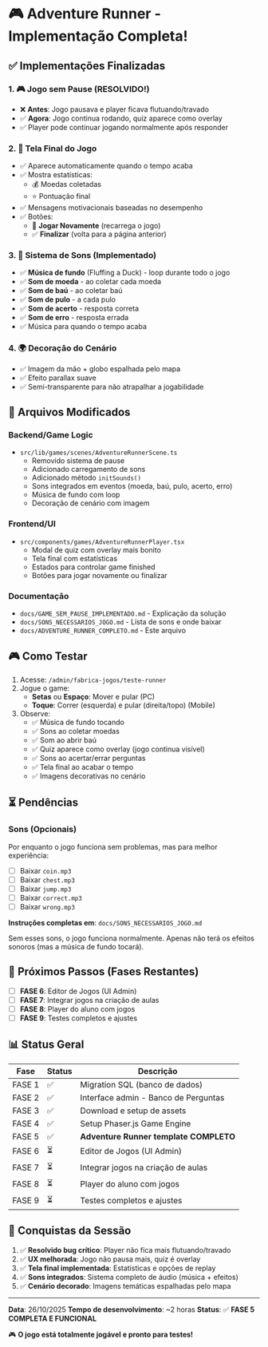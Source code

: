 # 🎮 Adventure Runner - Implementação Completa!

## ✅ Implementações Finalizadas

### 1. 🎮 Jogo sem Pause (RESOLVIDO!)
- ❌ **Antes**: Jogo pausava e player ficava flutuando/travado
- ✅ **Agora**: Jogo continua rodando, quiz aparece como overlay
- ✅ Player pode continuar jogando normalmente após responder

### 2. 🏁 Tela Final do Jogo
- ✅ Aparece automaticamente quando o tempo acaba
- ✅ Mostra estatísticas:
  - 💰 Moedas coletadas
  - ⭐ Pontuação final
- ✅ Mensagens motivacionais baseadas no desempenho
- ✅ Botões:
  - 🔄 **Jogar Novamente** (recarrega o jogo)
  - ✅ **Finalizar** (volta para a página anterior)

### 3. 🎵 Sistema de Sons (Implementado)
- ✅ **Música de fundo** (Fluffing a Duck) - loop durante todo o jogo
- ✅ **Som de moeda** - ao coletar cada moeda
- ✅ **Som de baú** - ao coletar baú
- ✅ **Som de pulo** - a cada pulo
- ✅ **Som de acerto** - resposta correta
- ✅ **Som de erro** - resposta errada
- ✅ Música para quando o tempo acaba

### 4. 🌍 Decoração do Cenário
- ✅ Imagem da mão + globo espalhada pelo mapa
- ✅ Efeito parallax suave
- ✅ Semi-transparente para não atrapalhar a jogabilidade

## 📂 Arquivos Modificados

### Backend/Game Logic
- `src/lib/games/scenes/AdventureRunnerScene.ts`
  - Removido sistema de pause
  - Adicionado carregamento de sons
  - Adicionado método `initSounds()`
  - Sons integrados em eventos (moeda, baú, pulo, acerto, erro)
  - Música de fundo com loop
  - Decoração de cenário com imagem

### Frontend/UI
- `src/components/games/AdventureRunnerPlayer.tsx`
  - Modal de quiz com overlay mais bonito
  - Tela final com estatísticas
  - Estados para controlar game finished
  - Botões para jogar novamente ou finalizar

### Documentação
- `docs/GAME_SEM_PAUSE_IMPLEMENTADO.md` - Explicação da solução
- `docs/SONS_NECESSARIOS_JOGO.md` - Lista de sons e onde baixar
- `docs/ADVENTURE_RUNNER_COMPLETO.md` - Este arquivo

## 🎮 Como Testar

1. Acesse: `/admin/fabrica-jogos/teste-runner`
2. Jogue o game:
   - **Setas** ou **Espaço**: Mover e pular (PC)
   - **Toque**: Correr (esquerda) e pular (direita/topo) (Mobile)
3. Observe:
   - ✅ Música de fundo tocando
   - ✅ Sons ao coletar moedas
   - ✅ Som ao abrir baú
   - ✅ Quiz aparece como overlay (jogo continua visível)
   - ✅ Sons ao acertar/errar perguntas
   - ✅ Tela final ao acabar o tempo
   - ✅ Imagens decorativas no cenário

## ⏳ Pendências

### Sons (Opcionais)
Por enquanto o jogo funciona sem problemas, mas para melhor experiência:
- [ ] Baixar `coin.mp3` 
- [ ] Baixar `chest.mp3`
- [ ] Baixar `jump.mp3`
- [ ] Baixar `correct.mp3`
- [ ] Baixar `wrong.mp3`

**Instruções completas em**: `docs/SONS_NECESSARIOS_JOGO.md`

Sem esses sons, o jogo funciona normalmente. Apenas não terá os efeitos sonoros (mas a música de fundo tocará).

## 🚀 Próximos Passos (Fases Restantes)

- [ ] **FASE 6**: Editor de Jogos (UI Admin)
- [ ] **FASE 7**: Integrar jogos na criação de aulas
- [ ] **FASE 8**: Player do aluno com jogos
- [ ] **FASE 9**: Testes completos e ajustes

## 📊 Status Geral

| Fase | Status | Descrição |
|------|--------|-----------|
| FASE 1 | ✅ | Migration SQL (banco de dados) |
| FASE 2 | ✅ | Interface admin - Banco de Perguntas |
| FASE 3 | ✅ | Download e setup de assets |
| FASE 4 | ✅ | Setup Phaser.js Game Engine |
| FASE 5 | ✅ | **Adventure Runner template COMPLETO** |
| FASE 6 | ⏳ | Editor de Jogos (UI Admin) |
| FASE 7 | ⏳ | Integrar jogos na criação de aulas |
| FASE 8 | ⏳ | Player do aluno com jogos |
| FASE 9 | ⏳ | Testes completos e ajustes |

## 🎉 Conquistas da Sessão

1. ✅ **Resolvido bug crítico**: Player não fica mais flutuando/travado
2. ✅ **UX melhorada**: Jogo não pausa mais, quiz é overlay
3. ✅ **Tela final implementada**: Estatísticas e opções de replay
4. ✅ **Sons integrados**: Sistema completo de áudio (música + efeitos)
5. ✅ **Cenário decorado**: Imagens temáticas espalhadas pelo mapa

---

**Data**: 26/10/2025
**Tempo de desenvolvimento**: ~2 horas
**Status**: ✅ **FASE 5 COMPLETA E FUNCIONAL**

🎮 **O jogo está totalmente jogável e pronto para testes!**

